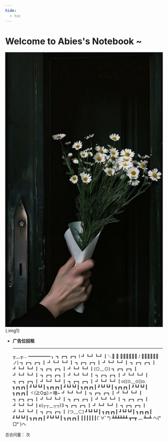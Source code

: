 ```yaml
---
hide:
  - toc
---
```


# Welcome to Abies's Notebook ~

<div class="grid cards" markdown>

![示例](images/flower-dark.jpg){.img1}

-   __广告位招租__

    ---

    ╥﹏╥...
    ━━━━━┒
    ┓┏┓┏┓ I
    ┛┗┛┗┛┃＼ ／
    ┓┏┓┏┓┃ /
    ┛┗┛┗┛┃ノ)
    ┓┏┓┏┓┃ 
    ┛┗┛┗┛┃ 
    ┓┏┓┏┓┃ 
    ┛┗┛┗┛┃ 
    ┓┏┓┏┓┃ 
    ┛┗┛┗┛┃
    ┓┏┓┏┓┃ 
    ┛┗┛┗┛┃(⊙﹏⊙)
    ┓┏┓┏┓┃ 
    ┛┗┛┗┛┃
    ┓┏┓┏┓┃ 
    ┛┗┛┗┛┃
    ┓┏┓┏┓┃ 
    ┛┗┛┗┛┃
    ┓┏┓┏┓┃ 
    ┛┗┛┗┛┃
    ┓┏┓┏┓┃ 
    ┛┗┛┗┛┃o((⊙﹏⊙))o.
    ┓┏┓┏┓┃ 
    ┛┗┛┗┛┃
    ┓┏┓┏┓┃ 
    ┛┗┛┗┛┃
    ┓┏┓┏┓┃ 
    ┛┗┛┗┛┃
    ┓┏┓┏┓┃ 
    ┛┗┛┗┛┃
    ┓┏┓┏┓┃ ヾ(≧O≦)〃嗷~
    ┛┗┛┗┛┃
    ┓┏┓┏┓┃ 
    ┛┗┛┗┛┃
    ┓┏┓┏┓┃ 
    ┛┗┛┗┛┃
    ┓┏┓┏┓┃ 
    ┛┗┛┗┛┃
    ┓┏┓┏┓┃ 
    ┛┗┛┗┛┃ε(┬┬﹏┬┬)3
    ┓┏┓┏┓┃ 
    ┛┗┛┗┛┃
    ┓┏┓┏┓┃ 
    ┛┗┛┗┛┃
    ┓┏┓┏┓┃ (つ﹏⊂)
    ┛┗┛┗┛┃
    ┓┏┓┏┓┃ 
    ┛┗┛┗┛┃
    ┓┏┓┏┓┃ 
    ┛┗┛┗┛┃
    ┓┏┓┏┓┃ 
    ┛┗┛┗┛┃
    ┓┏┓┏┓┃
    ┃┃┃┃┃┃(ﾟ∀ﾟ*)
    ┻┻┻┻┻┻ ┳━┳ ︵ ┻━┻ ヘ(° □°´)ヘ

</div>

<span id="busuanzi_container_site_pv" style="font-size: 0.9em;">
  总访问量：<span id="busuanzi_value_site_pv"></span> 次
</span>
